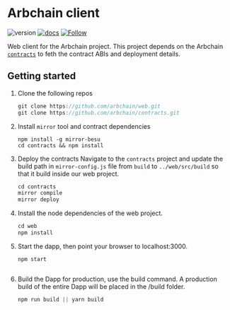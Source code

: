 # Arbchain client

![version](https://img.shields.io/badge/version-0.1.0beta-blue)
[![docs](https://img.shields.io/badge/docs-0.1.0-green)](https://arbchain.consensolabs.com)
[![Follow](https://img.shields.io/twitter/follow/consensolabs?style=social&logo=twitter)](https://twitter.com/consensolabs)

Web client for the Arbchain project. This project depends on the Arbchain [`contracts`](https://github.com/arbchain/contracts.git) to feth the contract ABIs and deployment details.

## Getting started

1. Clone the following repos
    ```javascript
    git clone https://github.com/arbchain/web.git
    git clone https://github.com/arbchain/contracts.git
    ```
2. Install `mirror` tool and contract dependencies
    ```
    npm install -g mirror-besu
    cd contracts && npm install
    ```
    
3. Deploy the contracts 
    Navigate to the `contracts` project and update the build path in `mirror-config.js` file from `build` to `../web/src/build` so that it build inside our web project. 
    ```javascript
    cd contracts
    mirror compile
    mirror deploy
    ```
    
4. Install the node dependencies of the web project.
    ```javascript
    cd web
    npm install
    ```

5. Start the dapp, then point your browser to localhost:3000.
    ```javascript
    npm start
    ```
    ```

6. Build the Dapp for production, use the build command. A production build of the entire Dapp will be placed in the /build folder.
    ```javascript
    npm run build || yarn build
    ```
    
